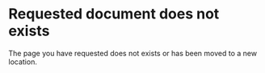Requested document does not exists
==============
The page you have requested does not exists or has been moved to a new location.
